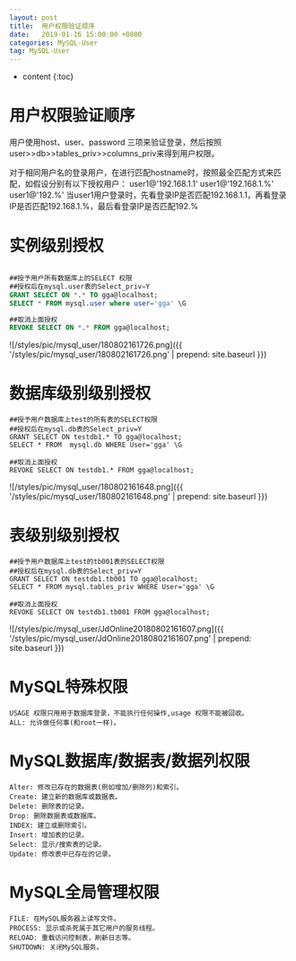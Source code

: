 ```yaml
---
layout: post
title:  用户权限验证顺序
date:   2019-01-16 15:00:00 +0800
categories: MySQL-User
tag: MySQL-User
---
```


* content
{:toc}

用户权限验证顺序
====================================
用户使用host、user、password 三项来验证登录，然后按照user>>db>>tables_priv>>columns_priv来得到用户权限。


对于相同用户名的登录用户，在进行匹配hostname时，按照最全匹配方式来匹配，如假设分别有以下授权用户：
user1@'192.168.1.1'
user1@'192.168.1.%'
user1@'192.%'
当user1用户登录时，先看登录IP是否匹配192.168.1.1，再看登录IP是否匹配192.168.1.%，最后看登录IP是否匹配192.%


实例级别授权
====================================
```sql

##授予用户所有数据库上的SELECT 权限
##授权后在mysql.user表的Select_priv=Y
GRANT SELECT ON *.* TO gga@localhost;
SELECT * FROM mysql.user where user='gga' \G

##取消上面授权
REVOKE SELECT ON *.* FROM gga@localhost;

```
![/styles/pic/mysql_user/180802161726.png]({{ '/styles/pic/mysql_user/180802161726.png' | prepend: site.baseurl  }})



数据库级别级别授权
====================================
```
##授予用户数据库上test的所有表的SELECT权限
##授权后在mysql.db表的Select_priv=Y
GRANT SELECT ON testdb1.* TO gga@localhost;
SELECT * FROM  mysql.db WHERE User='gga' \G

##取消上面授权
REVOKE SELECT ON testdb1.* FROM gga@localhost;

```
![/styles/pic/mysql_user/180802161648.png]({{ '/styles/pic/mysql_user/180802161648.png' | prepend: site.baseurl  }})

表级别级别授权
====================================
```
##授予用户数据库上test的tb001表的SELECT权限
##授权后在mysql.db表的Select_priv=Y
GRANT SELECT ON testdb1.tb001 TO gga@localhost;
SELECT * FROM mysql.tables_priv WHERE User='gga' \G

##取消上面授权
REVOKE SELECT ON testdb1.tb001 FROM gga@localhost;

```

![/styles/pic/mysql_user/JdOnline20180802161607.png]({{ '/styles/pic/mysql_user/JdOnline20180802161607.png' | prepend: site.baseurl  }})


MySQL特殊权限
====================================
```
USAGE 权限只用用于数据库登录，不能执行任何操作,usage 权限不能被回收。
ALL: 允许做任何事(和root一样)。

```

MySQL数据库/数据表/数据列权限
====================================
```
Alter: 修改已存在的数据表(例如增加/删除列)和索引。
Create: 建立新的数据库或数据表。
Delete: 删除表的记录。
Drop: 删除数据表或数据库。
INDEX: 建立或删除索引。
Insert: 增加表的记录。
Select: 显示/搜索表的记录。
Update: 修改表中已存在的记录。

```

MySQL全局管理权限
====================================
```
FILE: 在MySQL服务器上读写文件。
PROCESS: 显示或杀死属于其它用户的服务线程。
RELOAD: 重载访问控制表，刷新日志等。
SHUTDOWN: 关闭MySQL服务。

```
